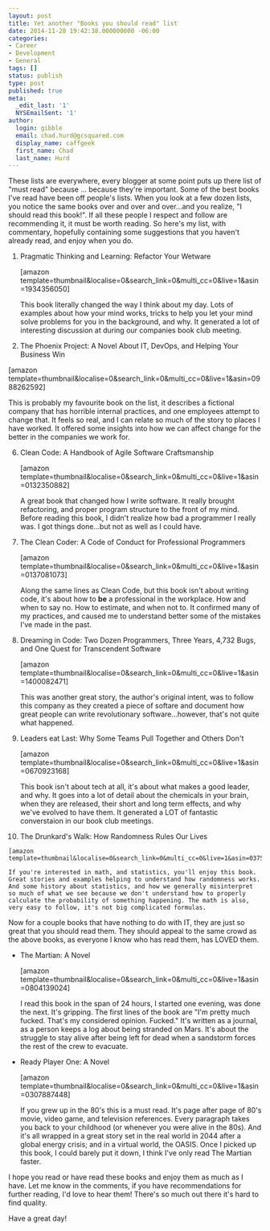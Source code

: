 ```yaml
---
layout: post
title: Yet another "Books you should read" list
date: 2014-11-28 19:42:38.000000000 -06:00
categories:
- Career
- Development
- General
tags: []
status: publish
type: post
published: true
meta:
  _edit_last: '1'
  NYSEmailSent: '1'
author:
  login: gibble
  email: chad.hurd@gcsquared.com
  display_name: caffgeek
  first_name: Chad
  last_name: Hurd
---
```

These lists are everywhere, every blogger at some point puts up there list of "must read" because ... because they're important. Some of the best books I've read have been off people's lists. When you look at a few dozen lists, you notice the same books over and over and over...and you realize, "I should read this book!". If all these people I respect and follow are recommending it, it must be worth reading. So here's my list, with commentary, hopefully containing some suggestions that you haven't already read, and enjoy when you do.

1.  Pragmatic Thinking and Learning: Refactor Your Wetware

    [amazon template=thumbnail&localise=0&search_link=0&multi_cc=0&live=1&asin=1934356050]

    This book literally changed the way I think about my day. Lots of examples about how your mind works, tricks to help you let your mind solve problems for you in the background, and why. It generated a lot of interesting discussion at during our companies book club meeting.

2.  The Phoenix Project: A Novel About IT, DevOps, and Helping Your Business Win

[amazon template=thumbnail&localise=0&search_link=0&multi_cc=0&live=1&asin=0988262592]

This is probably my favourite book on the list, it describes a fictional company that has horrible internal practices, and one employees attempt to change that. It feels so real, and I can relate so much of the story to places I have worked. It offered some insights into how we can affect change for the better in the companies we work for.

6.  Clean Code: A Handbook of Agile Software Craftsmanship

    [amazon template=thumbnail&localise=0&search_link=0&multi_cc=0&live=1&asin=0132350882]

    A great book that changed how I write software. It really brought refactoring, and proper program structure to the front of my mind. Before reading this book, I didn't realize how bad a programmer I really was. I got things done...but not as well as I could have.

7.  The Clean Coder: A Code of Conduct for Professional Programmers

    [amazon template=thumbnail&localise=0&search_link=0&multi_cc=0&live=1&asin=0137081073]

    Along the same lines as Clean Code, but this book isn't about writing code, it's about how to **be** a professional in the workplace. How and when to say no. How to estimate, and when not to. It confirmed many of my practices, and caused me to understand better some of the mistakes I've made in the past.

8.  Dreaming in Code: Two Dozen Programmers, Three Years, 4,732 Bugs, and One Quest for Transcendent Software

    [amazon template=thumbnail&localise=0&search_link=0&multi_cc=0&live=1&asin=1400082471]

    This was another great story, the author's original intent, was to follow this company as they created a piece of softare and document how great people can write revolutionary software...however, that's not quite what happened.

9.  Leaders eat Last: Why Some Teams Pull Together and Others Don't

    [amazon template=thumbnail&localise=0&search_link=0&multi_cc=0&live=1&asin=0670923168]

    This book isn't about tech at all, it's about what makes a good leader, and why. It goes into a lot of detail about the chemicals in your brain, when they are released, their short and long term effects, and why we've evolved to have them. It generated a LOT of fantastic converstaion in our book club meetings.

10.  The Drunkard's Walk: How Randomness Rules Our Lives

    [amazon template=thumbnail&localise=0&search_link=0&multi_cc=0&live=1&asin=0375424040]

    If you're interested in math, and statistics, you'll enjoy this book. Great stories and examples helping to understand how randomness works. And some history about statistics, and how we generally misinterpret so much of what we see because we don't understand how to properly calculate the probability of something happening. The math is also, very easy to follow, it's not big complicated formulas.

Now for a couple books that have nothing to do with IT, they are just so great that you should read them. They should appeal to the same crowd as the above books, as everyone I know who has read them, has LOVED them.

*   The Martian: A Novel

    [amazon template=thumbnail&localise=0&search_link=0&multi_cc=0&live=1&asin=0804139024]

    I read this book in the span of 24 hours, I started one evening, was done the next. It's gripping. The first lines of the book are "I'm pretty much fucked. That's my considered opinion. Fucked." It's written as a journal, as a person keeps a log about being stranded on Mars. It's about the struggle to stay alive after being left for dead when a sandstorm forces the rest of the crew to evacuate.

*   Ready Player One: A Novel

    [amazon template=thumbnail&localise=0&search_link=0&multi_cc=0&live=1&asin=0307887448]

    If you grew up in the 80's this is a must read. It's page after page of 80's movie, video game, and television references. Every paragraph takes you back to your childhood (or whenever you were alive in the 80s). And it's all wrapped in a great story set in the real world in 2044 after a global energy crisis; and in a virtual world, the OASIS. Once I picked up this book, I could barely put it down, I think I've only read The Martian faster.

I hope you read or have read these books and enjoy them as much as I have. Let me know in the comments, if you have recommendations for further reading, I'd love to hear them! There's so much out there it's hard to find quality.

Have a great day!